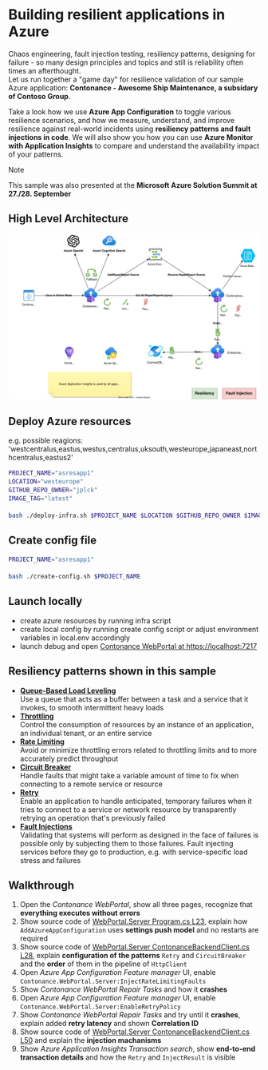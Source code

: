 # Building resilient applications in Azure

Chaos engineering, fault injection testing, resiliency patterns, designing for failure - so many design principles and topics and still is reliability often times an afterthought.  
Let us run together a "game day" for resilience validation of our sample Azure application: **Contonance - Awesome Ship Maintenance, a subsidary of Contoso Group**.  

Take a look how we use **Azure App Configuration** to toggle various resilience scenarios, and how we measure, understand, and improve resilience against real-world incidents using **resiliency patterns and fault injections in code**.
We will also show you how you can use **Azure Monitor with Application Insights** to compare and understand the availability impact of your patterns.

> [!NOTE]
> This sample was also presented at the **Microsoft Azure Solution Summit at 27./28. September**

## High Level Architecture

![High Level Architecture Diagram showing Azure Services used, resiliency patterns and fault injections](/architecture.drawio.svg)

## Deploy Azure resources

e.g. possible reagions:  
'westcentralus,eastus,westus,centralus,uksouth,westeurope,japaneast,northcentralus,eastus2'

```bash
PROJECT_NAME="asresapp1"
LOCATION="westeurope"
GITHUB_REPO_OWNER="jplck"
IMAGE_TAG="latest"

bash ./deploy-infra.sh $PROJECT_NAME $LOCATION $GITHUB_REPO_OWNER $IMAGE_TAG
```

## Create config file

```bash
PROJECT_NAME="asresapp1"

bash ./create-config.sh $PROJECT_NAME
```

## Launch locally

- create azure resources by running infra script
- create local config by running create config script or adjust environment variables in local.env accordingly
- launch debug and open [Contonance WebPortal at https://localhost:7217](https://localhost:7217)

## Resiliency patterns shown in this sample

- [**Queue-Based Load Leveling**](https://docs.microsoft.com/en-us/azure/architecture/patterns/queue-based-load-leveling)  
  Use a queue that acts as a buffer between a task and a service that it invokes, to smooth intermittent heavy loads
- [**Throttling**](https://docs.microsoft.com/en-us/azure/architecture/patterns/throttling)  
  Control the consumption of resources by an instance of an application, an individual tenant, or an entire service
- [**Rate Limiting**](https://learn.microsoft.com/en-us/azure/architecture/patterns/rate-limiting-pattern)  
  Avoid or minimize throttling errors related to throttling limits and to more accurately predict throughput
- [**Circuit Breaker**](https://docs.microsoft.com/en-us/azure/architecture/patterns/circuit-breaker)  
  Handle faults that might take a variable amount of time to fix when connecting to a remote service or resource
- [**Retry**](https://docs.microsoft.com/en-us/azure/architecture/patterns/retry)  
  Enable an application to handle anticipated, temporary failures when it tries to connect to a service or network resource by transparently retrying an operation that's previously failed
- [**Fault Injections**](https://azure.microsoft.com/en-us/blog/advancing-resilience-through-chaos-engineering-and-fault-injection/)  
  Validating that systems will perform as designed in the face of failures is possible only by subjecting them to those failures. Fault injecting  services before they go to production, e.g. with service-specific load stress and failures

## Walkthrough

1. Open the *Contonance WebPortal*, show all three pages, recognize that **everything executes without errors**
2. Show source code of [WebPortal.Server Program.cs L23](src/Contonance.WebPortal/Server/Program.cs#L23), explain how `AddAzureAppConfiguration` uses **settings push model** and no restarts are required
3. Show source code of [WebPortal.Server ContonanceBackendClient.cs L28](src/Contonance.WebPortal/Server/Clients/ContonanceBackendClient.cs#L28), explain **configuration of the patterns** `Retry` and `CircuitBreaker` and the **order** of them in the pipeline of `HttpClient`
4. Open *Azure App Configuration Feature manager* UI, enable `Contonance.WebPortal.Server:InjectRateLimitingFaults`
5. Show *Contonance WebPortal Repair Tasks* and how it **crashes**
6. Open *Azure App Configuration Feature manager* UI, enable `Contonance.WebPortal.Server:EnableRetryPolicy`
7. Show *Contonance WebPortal Repair Tasks* and try until it **crashes**, explain added **retry latency** and shown **Correlation ID**
8. Show source code of [WebPortal.Server ContonanceBackendClient.cs L50](src/Contonance.WebPortal/Server/Clients/ContonanceBackendClient.cs#L50) and explain the **injection machanisms**
9. Show *Azure Application Insights Transaction search*, show **end-to-end transaction details** and how the `Retry` and `InjectResult` is visible
